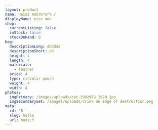 ```yaml
---
layout: product
name: Heidi Ho876*&^% /
displayName: nice one
shop:
  currentListing: false
  inStock: false
  stockOnHand: 0
bag:
  descriptionLong: dddddd
  descriptionShort: dd
  height: 4
  length: 4
  materials:
    - leather
  price: 4
  type: circular pouch
  weight: 4
  width: 4
photos:
  imgPrimary: /images/uploads/cat-2902978_1920.jpg
  imgSecondarySet: /images/uploads/drink on edge of destruction.png
meta:
  id: '5'
  slug: hello
  url: hads;f
---
```


